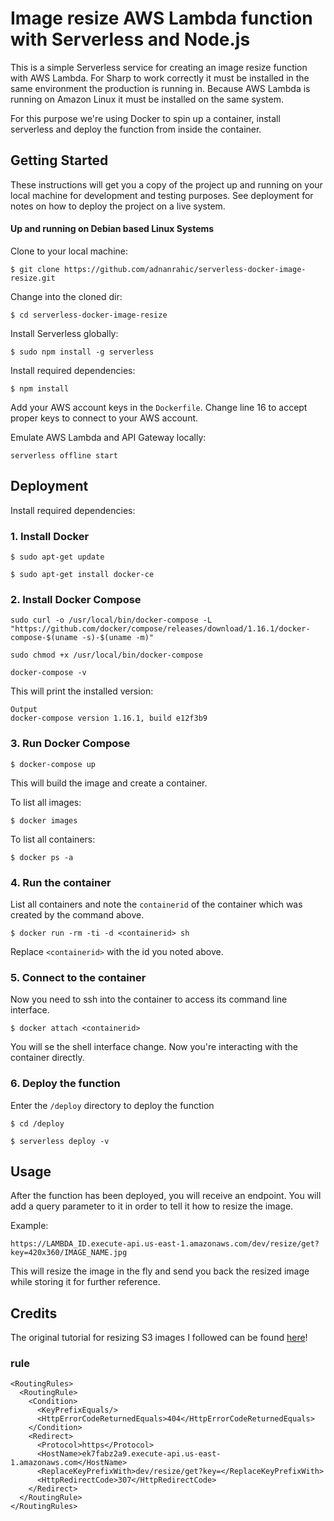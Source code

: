 # Image resize AWS Lambda function with Serverless and Node.js

This is a simple Serverless service for creating an image resize function with AWS Lambda. For Sharp to work correctly it must be installed in the same environment the production is running in. Because AWS Lambda is running on Amazon Linux it must be installed on the same system.

For this purpose we're using Docker to spin up a container, install serverless and deploy the function from inside the container.

## Getting Started

These instructions will get you a copy of the project up and running on your local machine for development and testing purposes. See deployment for notes on how to deploy the project on a live system.

#### Up and running on Debian based Linux Systems

Clone to your local machine:
```
$ git clone https://github.com/adnanrahic/serverless-docker-image-resize.git
```

Change into the cloned dir:
```
$ cd serverless-docker-image-resize
```

Install Serverless globally:
```
$ sudo npm install -g serverless
```

Install required dependencies:
```
$ npm install
```

Add your AWS account keys in the `Dockerfile`. Change line 16 to accept proper keys to connect to your AWS account.

Emulate AWS Lambda and API Gateway locally:
```
serverless offline start
```

## Deployment

Install required dependencies:

### 1. Install Docker
```
$ sudo apt-get update

$ sudo apt-get install docker-ce
```

### 2. Install Docker Compose
```
sudo curl -o /usr/local/bin/docker-compose -L "https://github.com/docker/compose/releases/download/1.16.1/docker-compose-$(uname -s)-$(uname -m)"

sudo chmod +x /usr/local/bin/docker-compose

docker-compose -v
```

This will print the installed version:
```
Output
docker-compose version 1.16.1, build e12f3b9
```

### 3. Run Docker Compose
```
$ docker-compose up
```
This will build the image and create a container.

To list all images:
```
$ docker images
```

To list all containers:
```
$ docker ps -a
```

### 4. Run the container
List all containers and note the `containerid` of the container which was created by the command above.

```
$ docker run -rm -ti -d <containerid> sh
```

Replace `<containerid>` with the id you noted above.

### 5. Connect to the container

Now you need to ssh into the container to access its command line interface.
```
$ docker attach <containerid>
```

You will se the shell interface change. Now you're interacting with the container directly.

### 6. Deploy the function

Enter the `/deploy` directory to deploy the function
```
$ cd /deploy

$ serverless deploy -v
```

## Usage

After the function has been deployed, you will receive an endpoint. You will add a query parameter to it in order to tell it how to resize the image.

Example:
```
https://LAMBDA_ID.execute-api.us-east-1.amazonaws.com/dev/resize/get?key=420x360/IMAGE_NAME.jpg
```

This will resize the image in the fly and send you back the resized image while storing it for further reference.

## Credits
The original tutorial for resizing S3 images I followed can be found [here](https://aws.amazon.com/blogs/compute/resize-images-on-the-fly-with-amazon-s3-aws-lambda-and-amazon-api-gateway/)!


















### rule

```
<RoutingRules>
  <RoutingRule>
    <Condition>
      <KeyPrefixEquals/>
      <HttpErrorCodeReturnedEquals>404</HttpErrorCodeReturnedEquals>
    </Condition>
    <Redirect>
      <Protocol>https</Protocol>
      <HostName>ek7fabz2a9.execute-api.us-east-1.amazonaws.com</HostName>
      <ReplaceKeyPrefixWith>dev/resize/get?key=</ReplaceKeyPrefixWith>
      <HttpRedirectCode>307</HttpRedirectCode>
    </Redirect>
  </RoutingRule>
</RoutingRules>

```